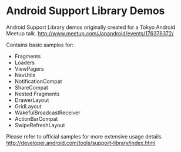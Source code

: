 Android Support Library Demos
===============

Android Support Library demos originally created for a Tokyo Android Meetup talk.
http://www.meetup.com/Japandroid/events/176378372/

Contains basic samples for:
- Fragments
- Loaders
- ViewPagers
- NavUtils
- NotificationCompat
- ShareCompat
- Nested Fragments
- DrawerLayout
- GridLayout
- WakefulBroadcastReceiver
- ActionBarCompat
- SwipeRefreshLayout

Please refer to official samples for more extensive usage details.
http://developer.android.com/tools/support-library/index.html